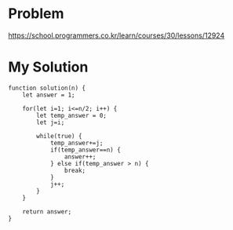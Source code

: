 # Problem
https://school.programmers.co.kr/learn/courses/30/lessons/12924


# My Solution
```
function solution(n) {
    let answer = 1;
    
    for(let i=1; i<=n/2; i++) {
        let temp_answer = 0;
        let j=i;
        
        while(true) {
            temp_answer+=j;
            if(temp_answer==n) {
                answer++;
            } else if(temp_answer > n) {
                break;
            }
            j++;
        }
    }
    
    return answer;
}
```
